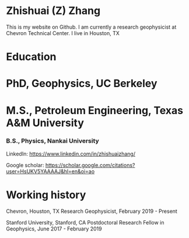 # Zhishuai (Z) Zhang
This is my website on Github.
I am currently a research geophysicist at Chevron Technical Center.
I live in Houston, TX

# Education
# PhD, Geophysics, UC Berkeley
# M.S., Petroleum Engineering, Texas A&M University
### B.S., Physics, Nankai University

LinkedIn: https://www.linkedin.com/in/zhishuaizhang/

Google scholar: https://scholar.google.com/citations?user=HsUKV5YAAAAJ&hl=en&oi=ao

# Working history
Chevron, Houston, TX
Research Geophysicist, February 2019 - Present

Stanford University, Stanford, CA
Postdoctoral Research Fellow in Geophysics, June 2017 - February 2019​